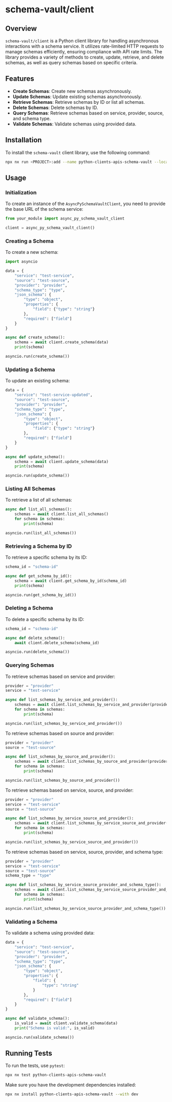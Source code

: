 # schema-vault/client

## Overview

`schema-vault/client` is a Python client library for handling asynchronous interactions with a schema service. It utilizes rate-limited HTTP requests to manage schemas efficiently, ensuring compliance with API rate limits. The library provides a variety of methods to create, update, retrieve, and delete schemas, as well as query schemas based on specific criteria.

## Features

- **Create Schemas**: Create new schemas asynchronously.
- **Update Schemas**: Update existing schemas asynchronously.
- **Retrieve Schemas**: Retrieve schemas by ID or list all schemas.
- **Delete Schemas**: Delete schemas by ID.
- **Query Schemas**: Retrieve schemas based on service, provider, source, and schema type.
- **Validate Schemas**: Validate schemas using provided data.

## Installation

To install the `schema-vault` client library, use the following command:

```bash
npx nx run <PROJECT>:add --name python-clients-apis-schema-vault --local
```

## Usage

### Initialization

To create an instance of the `AsyncPySchemaVaultClient`, you need to provide the base URL of the schema service:

```python
from your_module import async_py_schema_vault_client

client = async_py_schema_vault_client()
```

### Creating a Schema

To create a new schema:

```python
import asyncio

data = {
    "service": "test-service",
    "source": "test-source",
    "provider": "provider",
    "schema_type": "type",
    "json_schema": {
        "type": "object",
        "properties": {
            "field": {"type": "string"}
        },
        "required": ["field"]
    }
}

async def create_schema():
    schema = await client.create_schema(data)
    print(schema)

asyncio.run(create_schema())
```

### Updating a Schema

To update an existing schema:

```python
data = {
    "service": "test-service-updated",
    "source": "test-source",
    "provider": "provider",
    "schema_type": "type",
    "json_schema": {
        "type": "object",
        "properties": {
            "field": {"type": "string"}
        },
        "required": ["field"]
    }
}

async def update_schema():
    schema = await client.update_schema(data)
    print(schema)

asyncio.run(update_schema())
```

### Listing All Schemas

To retrieve a list of all schemas:

```python
async def list_all_schemas():
    schemas = await client.list_all_schemas()
    for schema in schemas:
        print(schema)

asyncio.run(list_all_schemas())
```

### Retrieving a Schema by ID

To retrieve a specific schema by its ID:

```python
schema_id = "schema-id"

async def get_schema_by_id():
    schema = await client.get_schema_by_id(schema_id)
    print(schema)

asyncio.run(get_schema_by_id())
```

### Deleting a Schema

To delete a specific schema by its ID:

```python
schema_id = "schema-id"

async def delete_schema():
    await client.delete_schema(schema_id)

asyncio.run(delete_schema())
```

### Querying Schemas

To retrieve schemas based on service and provider:

```python
provider = "provider"
service = "test-service"

async def list_schemas_by_service_and_provider():
    schemas = await client.list_schemas_by_service_and_provider(provider, service)
    for schema in schemas:
        print(schema)

asyncio.run(list_schemas_by_service_and_provider())
```

To retrieve schemas based on source and provider:

```python
provider = "provider"
source = "test-source"

async def list_schemas_by_source_and_provider():
    schemas = await client.list_schemas_by_source_and_provider(provider, source)
    for schema in schemas:
        print(schema)

asyncio.run(list_schemas_by_source_and_provider())
```

To retrieve schemas based on service, source, and provider:

```python
provider = "provider"
service = "test-service"
source = "test-source"

async def list_schemas_by_service_source_and_provider():
    schemas = await client.list_schemas_by_service_source_and_provider(provider, service, source)
    for schema in schemas:
        print(schema)

asyncio.run(list_schemas_by_service_source_and_provider())
```

To retrieve schemas based on service, source, provider, and schema type:

```python
provider = "provider"
service = "test-service"
source = "test-source"
schema_type = "type"

async def list_schemas_by_service_source_provider_and_schema_type():
    schemas = await client.list_schemas_by_service_source_provider_and_schema_type(provider, service, source, schema_type)
    for schema in schemas:
        print(schema)

asyncio.run(list_schemas_by_service_source_provider_and_schema_type())
```

### Validating a Schema

To validate a schema using provided data:

```python
data = {
    "service": "test-service",
    "source": "test-source",
    "provider": "provider",
    "schema_type": "type",
    "json_schema": {
        "type": "object",
        "properties": {
            "field": {
                "type": "string"
            }
        },
        "required": ["field"]
    }
}

async def validate_schema():
    is_valid = await client.validate_schema(data)
    print("Schema is valid:", is_valid)

asyncio.run(validate_schema())
```

## Running Tests

To run the tests, use `pytest`:

```sh
npx nx test python-clients-apis-schema-vault
```

Make sure you have the development dependencies installed:

```sh
npx nx install python-clients-apis-schema-vault --with dev
```
